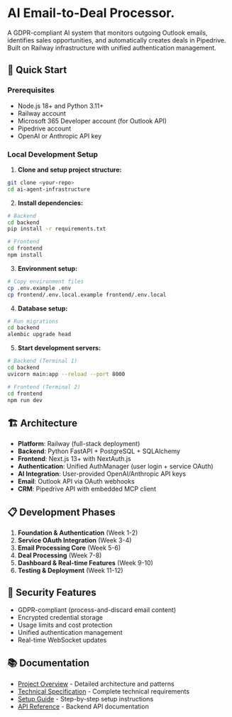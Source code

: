 # AI Email-to-Deal Processor.

A GDPR-compliant AI system that monitors outgoing Outlook emails, identifies sales opportunities, and automatically creates deals in Pipedrive. Built on Railway infrastructure with unified authentication management.

## 🚀 Quick Start

### Prerequisites
- Node.js 18+ and Python 3.11+
- Railway account
- Microsoft 365 Developer account (for Outlook API)
- Pipedrive account
- OpenAI or Anthropic API key

### Local Development Setup

1. **Clone and setup project structure:**
```bash
git clone <your-repo>
cd ai-agent-infrastructure
```

2. **Install dependencies:**
```bash
# Backend
cd backend
pip install -r requirements.txt

# Frontend
cd frontend
npm install
```

3. **Environment setup:**
```bash
# Copy environment files
cp .env.example .env
cp frontend/.env.local.example frontend/.env.local
```

4. **Database setup:**
```bash
# Run migrations
cd backend
alembic upgrade head
```

5. **Start development servers:**
```bash
# Backend (Terminal 1)
cd backend
uvicorn main:app --reload --port 8000

# Frontend (Terminal 2)
cd frontend
npm run dev
```

## 🏗️ Architecture

- **Platform**: Railway (full-stack deployment)
- **Backend**: Python FastAPI + PostgreSQL + SQLAlchemy
- **Frontend**: Next.js 13+ with NextAuth.js
- **Authentication**: Unified AuthManager (user login + service OAuth)
- **AI Integration**: User-provided OpenAI/Anthropic API keys
- **Email**: Outlook API via OAuth webhooks
- **CRM**: Pipedrive API with embedded MCP client

## 📋 Development Phases

1. **Foundation & Authentication** (Week 1-2)
2. **Service OAuth Integration** (Week 3-4)
3. **Email Processing Core** (Week 5-6)
4. **Deal Processing** (Week 7-8)
5. **Dashboard & Real-time Features** (Week 9-10)
6. **Testing & Deployment** (Week 11-12)

## 🔐 Security Features

- GDPR-compliant (process-and-discard email content)
- Encrypted credential storage
- Usage limits and cost protection
- Unified authentication management
- Real-time WebSocket updates

## 📚 Documentation

- [Project Overview](project_overview.md) - Detailed architecture and patterns
- [Technical Specification](specification_doc.md) - Complete technical requirements
- [Setup Guide](docs/setup-guide.md) - Step-by-step setup instructions
- [API Reference](docs/api-reference.md) - Backend API documentation
